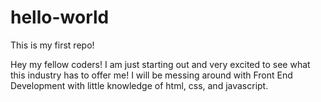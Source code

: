 # hello-world
This is my first repo!

Hey my fellow coders! I am just starting out and very excited to see what this industry has to offer me!
I will be messing around with Front End Development with little knowledge of html, css, and javascript. 


